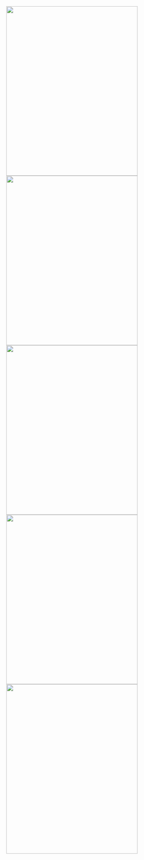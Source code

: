 
<img src="https://user-images.githubusercontent.com/62869982/187867414-0cad8e9d-7a44-400b-be86-64c193090235.png" width="350" height="450"/>
<img src="https://user-images.githubusercontent.com/62869982/187867494-088f169f-9232-478d-8107-c921b1306b60.png" width="350" height="450"/>
<img src="https://user-images.githubusercontent.com/62869982/187867511-8e6a5e5d-7432-41fd-9887-a4f9d8c0c685.png" width="350" height="450"/>
<img src="https://user-images.githubusercontent.com/62869982/187867525-5b050cad-207f-4b9d-bd6e-0e12a31f3e55.png"" width="350" height="450"/>
<img src="https://user-images.githubusercontent.com/62869982/187867542-5e25f851-11e4-4099-bc35-a30d071d0fad.png" width="350" height="450"/>
